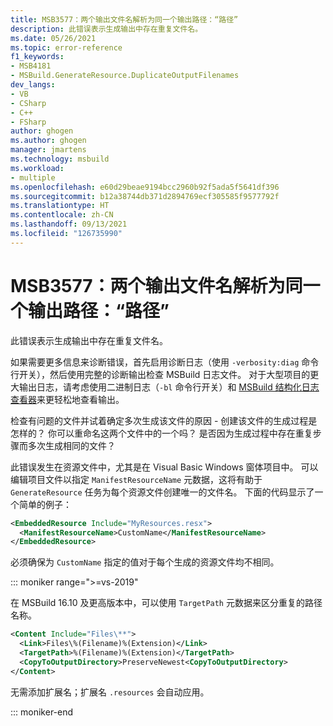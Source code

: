 ```yaml
---
title: MSB3577：两个输出文件名解析为同一个输出路径：“路径”
description: 此错误表示生成输出中存在重复文件名。
ms.date: 05/26/2021
ms.topic: error-reference
f1_keywords:
- MSB4181
- MSBuild.GenerateResource.DuplicateOutputFilenames
dev_langs:
- VB
- CSharp
- C++
- FSharp
author: ghogen
ms.author: ghogen
manager: jmartens
ms.technology: msbuild
ms.workload:
- multiple
ms.openlocfilehash: e60d29beae9194bcc2960b92f5ada5f5641df396
ms.sourcegitcommit: b12a38744db371d2894769ecf305585f9577792f
ms.translationtype: HT
ms.contentlocale: zh-CN
ms.lasthandoff: 09/13/2021
ms.locfileid: "126735990"
---
```

# <a name="msb3577-two-output-file-names-resolved-to-the-same-output-path-path"></a>MSB3577：两个输出文件名解析为同一个输出路径：“路径”

此错误表示生成输出中存在重复文件名。

如果需要更多信息来诊断错误，首先启用诊断日志（使用 `-verbosity:diag` 命令行开关），然后使用完整的诊断输出检查 MSBuild 日志文件。 对于大型项目的更大输出日志，请考虑使用二进制日志（`-bl` 命令行开关）和 [MSBuild 结构化日志查看器](https://msbuildlog.com/)来更轻松地查看输出。

检查有问题的文件并试着确定多次生成该文件的原因 - 创建该文件的生成过程是怎样的？ 你可以重命名这两个文件中的一个吗？  是否因为生成过程中存在重复步骤而多次生成相同的文件？

此错误发生在资源文件中，尤其是在 Visual Basic Windows 窗体项目中。 可以编辑项目文件以指定 `ManifestResourceName` 元数据，这将有助于 `GenerateResource` 任务为每个资源文件创建唯一的文件名。 下面的代码显示了一个简单的例子：

```xml
<EmbeddedResource Include="MyResources.resx">
  <ManifestResourceName>CustomName</ManifestResourceName>
</EmbeddedResource>
```

必须确保为 `CustomName` 指定的值对于每个生成的资源文件均不相同。

::: moniker range=">=vs-2019"

在 MSBuild 16.10 及更高版本中，可以使用 `TargetPath` 元数据来区分重复的路径名称。

```xml
<Content Include="Files\**">
  <Link>Files\%(Filename)%(Extension)</Link>
  <TargetPath>%(Filename)%(Extension)</TargetPath>
  <CopyToOutputDirectory>PreserveNewest<CopyToOutputDirectory>
</Content>
```

无需添加扩展名；扩展名 `.resources` 会自动应用。

::: moniker-end


